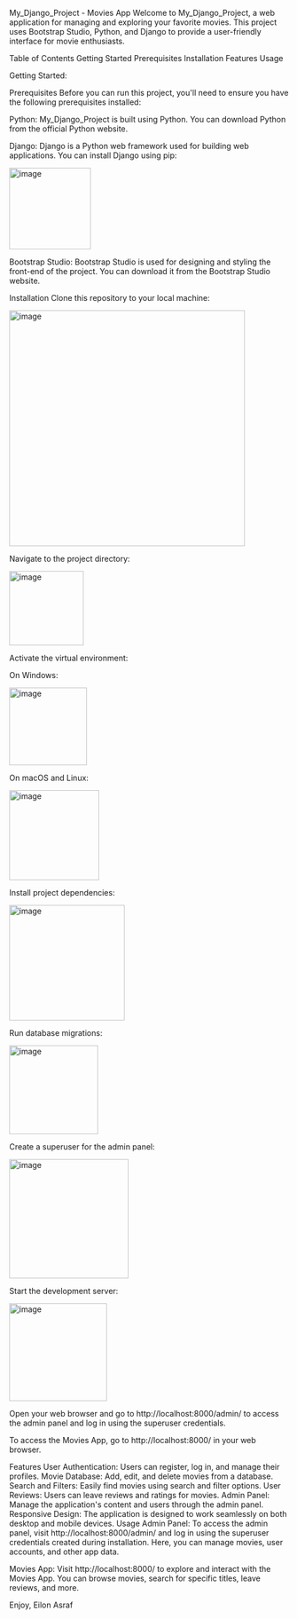 My_Django_Project - Movies App
Welcome to My_Django_Project, a web application for managing and exploring your favorite movies. This project uses Bootstrap Studio, Python, and Django to provide a user-friendly interface for movie enthusiasts.

Table of Contents
Getting Started
Prerequisites
Installation
Features
Usage


Getting Started:

Prerequisites
Before you can run this project, you'll need to ensure you have the following prerequisites installed:

Python: My_Django_Project is built using Python. You can download Python from the official Python website.

Django: Django is a Python web framework used for building web applications. You can install Django using pip:

<img width="147" alt="image" src="https://github.com/Eilonasraf/My_Django_Project/assets/103586426/d77c82fb-4929-4409-bc09-dde88ee912cd">

Bootstrap Studio: Bootstrap Studio is used for designing and styling the front-end of the project. You can download it from the Bootstrap Studio website.

Installation
Clone this repository to your local machine:

<img width="425" alt="image" src="https://github.com/Eilonasraf/My_Django_Project/assets/103586426/06295982-35d8-49e9-9a78-0dd02fa93583">


Navigate to the project directory:

<img width="134" alt="image" src="https://github.com/Eilonasraf/My_Django_Project/assets/103586426/b4617edf-106a-473b-91e9-0922c566503f">

Activate the virtual environment:

On Windows:

<img width="140" alt="image" src="https://github.com/Eilonasraf/My_Django_Project/assets/103586426/2cf28ee3-c4a2-47c1-ae06-f72985ba38e6">

On macOS and Linux:

<img width="162" alt="image" src="https://github.com/Eilonasraf/My_Django_Project/assets/103586426/c426a87c-f574-4949-bf67-de2a8d656e6e">

Install project dependencies:

<img width="208" alt="image" src="https://github.com/Eilonasraf/My_Django_Project/assets/103586426/2b86ddf8-dc9d-4b80-9e84-98f97a9fb6d0">

Run database migrations:

<img width="160" alt="image" src="https://github.com/Eilonasraf/My_Django_Project/assets/103586426/8c5407c3-b298-4a15-bc16-97e298c8da39">

Create a superuser for the admin panel:

<img width="215" alt="image" src="https://github.com/Eilonasraf/My_Django_Project/assets/103586426/d1ff7743-d4f2-454b-b73b-dbacee890ba4">

Start the development server:

<img width="176" alt="image" src="https://github.com/Eilonasraf/My_Django_Project/assets/103586426/cd8acffa-066c-47b9-a54e-e799dfd5ce8b">

Open your web browser and go to http://localhost:8000/admin/ to access the admin panel and log in using the superuser credentials.

To access the Movies App, go to http://localhost:8000/ in your web browser.

Features
User Authentication: Users can register, log in, and manage their profiles.
Movie Database: Add, edit, and delete movies from a database.
Search and Filters: Easily find movies using search and filter options.
User Reviews: Users can leave reviews and ratings for movies.
Admin Panel: Manage the application's content and users through the admin panel.
Responsive Design: The application is designed to work seamlessly on both desktop and mobile devices.
Usage
Admin Panel: To access the admin panel, visit http://localhost:8000/admin/ and log in using the superuser credentials created during installation. Here, you can manage movies, user accounts, and other app data.

Movies App: Visit http://localhost:8000/ to explore and interact with the Movies App. You can browse movies, search for specific titles, leave reviews, and more.

Enjoy, Eilon Asraf
